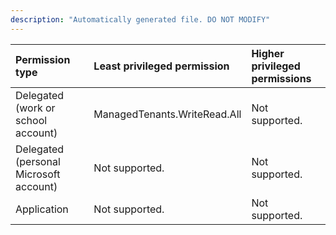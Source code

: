 ```yaml
---
description: "Automatically generated file. DO NOT MODIFY"
---
```


|Permission type|Least privileged permission|Higher privileged permissions|
|:---|:---|:---|
|Delegated (work or school account)|ManagedTenants.WriteRead.All|Not supported.|
|Delegated (personal Microsoft account)|Not supported.|Not supported.|
|Application|Not supported.|Not supported.|

